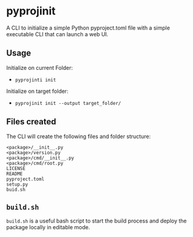 # pyprojinit

A CLI to initialize a simple Python pyproject.toml file with a simple executable CLI that can launch a web UI.

## Usage

Initialize on current Folder:
- `pyprojinti init`

Initialize on target folder: 
- `pyprojinit init --output target_folder/`

## Files created

The CLI will create the following files and folder structure:

```text
<package>/__init__.py
<package>/version.py
<package>/cmd/__init__.py
<package>/cmd/root.py
LICENSE
README
pyproject.toml
setup.py
buid.sh
```
## `build.sh`

`build.sh` is a useful bash script to start the build process and deploy the package locally in editable mode.
